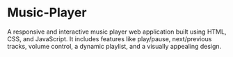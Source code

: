 # Music-Player
A responsive and interactive music player web application built using HTML, CSS, and JavaScript. It includes features like play/pause, next/previous tracks, volume control, a dynamic playlist, and a visually appealing design.
